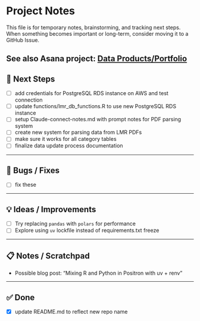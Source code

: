 # Project Notes

This file is for temporary notes, brainstorming, and tracking next steps.  
When something becomes important or long-term, consider moving it to a GitHub Issue.

See also Asana project: [Data Products/Portfolio](https://app.asana.com/1/1153963424016572/project/1199532265464339/list/1205106600548958)
---

## 🚀 Next Steps
- [ ] add credentials for PostgreSQL RDS instance on AWS and test connection
- [ ] update functions/lmr_db_functions.R to use new PostgreSQL RDS instance
- [ ] setup Claude-connect-notes.md with prompt notes for PDF parsing system
- [ ] create new system for parsing data from LMR PDFs
- [ ] make sure it works for all category tables
- [ ] finalize data update process documentation

---

## 🐛 Bugs / Fixes
- [ ] fix these

---

## 💡 Ideas / Improvements
- [ ] Try replacing `pandas` with `polars` for performance
- [ ] Explore using `uv` lockfile instead of requirements.txt freeze

---

## 📋 Notes / Scratchpad
- Possible blog post: “Mixing R and Python in Positron with uv + renv”

---

## ✅ Done
- [x] update README.md to reflect new repo name
